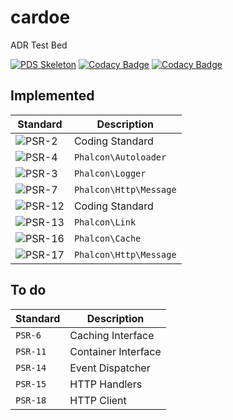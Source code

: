 # cardoe
ADR Test Bed

[![PDS Skeleton](https://img.shields.io/badge/pds-skeleton-blue.svg?style=flat-square)](https://github.com/php-pds/skeleton)
[![Codacy Badge](https://api.codacy.com/project/badge/Grade/196dff09b06b46958ff9dd205e74c537)](https://www.codacy.com/manual/niden/cardoe?utm_source=github.com&amp;utm_medium=referral&amp;utm_content=niden/cardoe&amp;utm_campaign=Badge_Grade)
[![Codacy Badge](https://api.codacy.com/project/badge/Coverage/196dff09b06b46958ff9dd205e74c537)](https://www.codacy.com/manual/niden/cardoe?utm_source=github.com&utm_medium=referral&utm_content=niden/cardoe&utm_campaign=Badge_Coverage)

## Implemented

| Standard                                                                  | Description            |
|---------------------------------------------------------------------------|------------------------|
| ![PSR-2](https://img.shields.io/badge/PSR-2-blue.svg?style=flat-square)   | Coding Standard        |
| ![PSR-4](https://img.shields.io/badge/PSR-4-blue.svg?style=flat-square)   | `Phalcon\Autoloader`   |
| ![PSR-3](https://img.shields.io/badge/PSR-3-blue.svg?style=flat-square)   | `Phalcon\Logger`       |
| ![PSR-7](https://img.shields.io/badge/PSR-7-blue.svg?style=flat-square)   | `Phalcon\Http\Message` |
| ![PSR-12](https://img.shields.io/badge/PSR-2-blue.svg?style=flat-square)  | Coding Standard        |
| ![PSR-13](https://img.shields.io/badge/PSR-13-blue.svg?style=flat-square) | `Phalcon\Link`         |
| ![PSR-16](https://img.shields.io/badge/PSR-16-blue.svg?style=flat-square) | `Phalcon\Cache`        |
| ![PSR-17](https://img.shields.io/badge/PSR-17-blue.svg?style=flat-square) | `Phalcon\Http\Message` |

## To do

| Standard | Description         |
|----------|---------------------|
| `PSR-6`  | Caching Interface   |
| `PSR-11` | Container Interface |
| `PSR-14` | Event Dispatcher    |
| `PSR-15` | HTTP Handlers       |
| `PSR-18` | HTTP Client         |